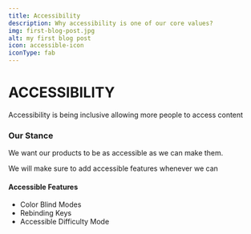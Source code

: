 ```yaml
---
title: Accessibility
description: Why accessibility is one of our core values?
img: first-blog-post.jpg
alt: my first blog post
icon: accessible-icon
iconType: fab
---
```


# ACCESSIBILITY

Accessibility is being inclusive allowing more people to access content

### Our Stance

We want our products to be as accessible as we can make them.

We will make sure to add accessible features whenever we can

#### Accessible Features
- Color Blind Modes
- Rebinding Keys
- Accessible Difficulty Mode